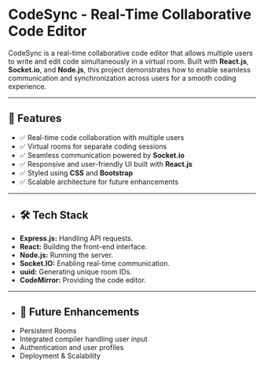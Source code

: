 # **CodeSync - Real-Time Collaborative Code Editor**  

CodeSync is a real-time collaborative code editor that allows multiple users to write and edit code simultaneously in a virtual room. Built with **React.js**, **Socket.io**, and **Node.js**, this project demonstrates how to enable seamless communication and synchronization across users for a smooth coding experience.  

---

## 🚀 Features
- ✅ Real-time code collaboration with multiple users  
- ✅ Virtual rooms for separate coding sessions  
- ✅ Seamless communication powered by **Socket.io**  
- ✅ Responsive and user-friendly UI built with **React.js**  
- ✅ Styled using **CSS** and **Bootstrap**  
- ✅ Scalable architecture for future enhancements

---

- ## 🛠️ Tech Stack
- **Express.js:** Handling API requests.
- **React:** Building the front-end interface.
- **Node.js:** Running the server.
- **Socket.IO:** Enabling real-time communication.
- **uuid:** Generating unique room IDs.
- **CodeMirror:** Providing the code editor.

---

- ## 🔮 Future Enhancements
- Persistent Rooms
- Integrated compiler handling user input
- Authentication and user profiles
- Deployment & Scalability

